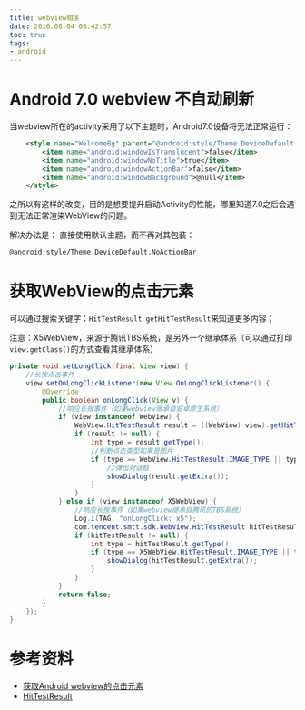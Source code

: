 ```yaml
---
title: webview相关
date: 2016.08.04 08:42:57
toc: true
tags:
- android
---
```



Android 7.0 webview 不自动刷新
===================
当webview所在的activity采用了以下主题时，Android7.0设备将无法正常运行：
``` xml
    <style name="WelcomeBg" parent="@android:style/Theme.DeviceDefault.NoActionBar">
        <item name="android:windowIsTranslucent">false</item>
        <item name="android:windowNoTitle">true</item>
        <item name="android:windowActionBar">false</item>
        <item name="android:windowBackground">@null</item>
    </style>
```

之所以有这样的改变，目的是想要提升启动Activity的性能，哪里知道7.0之后会遇到无法正常渲染WebView的问题。


解决办法是：
直接使用默认主题，而不再对其包装：
``` xml
@android:style/Theme.DeviceDefault.NoActionBar
```


获取WebView的点击元素
===================
可以通过搜索关键字：`HitTestResult getHitTestResult`来知道更多内容；

注意：X5WebView，来源于腾讯TBS系统，是另外一个继承体系（可以通过打印`view.getClass()`的方式查看其继承体系）
``` java
private void setLongClick(final View view) {
    //长按点击事件
    view.setOnLongClickListener(new View.OnLongClickListener() {
        @Override
        public boolean onLongClick(View v) {
            //响应长按事件（如果webview继承自安卓原生系统）
            if (view instanceof WebView) {
                WebView.HitTestResult result = ((WebView) view).getHitTestResult();
                if (result != null) {
                    int type = result.getType();
                    //判断点击类型如果是图片
                    if (type == WebView.HitTestResult.IMAGE_TYPE || type == WebView.HitTestResult.SRC_IMAGE_ANCHOR_TYPE) {
                        //弹出对话框
                        showDialog(result.getExtra());
                    }
                }
            } else if (view instanceof X5WebView) {
                //响应长按事件（如果webview继承自腾讯的TBS系统）
                Log.i(TAG, "onLongClick: x5");
                com.tencent.smtt.sdk.WebView.HitTestResult hitTestResult = ((X5WebView) view).getHitTestResult();
                if (hitTestResult != null) {
                    int type = hitTestResult.getType();
                    if (type == X5WebView.HitTestResult.IMAGE_TYPE || type == X5WebView.HitTestResult.SRC_IMAGE_ANCHOR_TYPE) {
                        showDialog(hitTestResult.getExtra());
                    }
                }
            }
            return false;
        }
    });
}
```

参考资料
========

- [获取Android webview的点击元素](http://www.cnblogs.com/classloader/p/5302784.html)
- [HitTestResult](https://developer.android.com/reference/android/webkit/WebView.HitTestResult.html)
